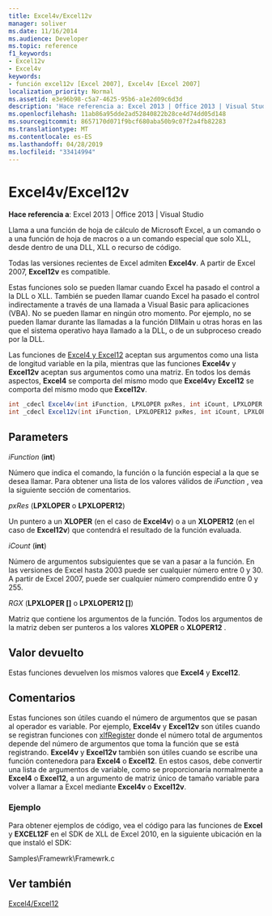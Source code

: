 ```yaml
---
title: Excel4v/Excel12v
manager: soliver
ms.date: 11/16/2014
ms.audience: Developer
ms.topic: reference
f1_keywords:
- Excel12v
- Excel4v
keywords:
- función excel12v [Excel 2007], Excel4v [Excel 2007]
localization_priority: Normal
ms.assetid: e3e96b98-c5a7-4625-95b6-a1e2d09c6d3d
description: 'Hace referencia a: Excel 2013 | Office 2013 | Visual Studio'
ms.openlocfilehash: 11ab86a95dde2ad52840822b28ce4d74dd05d148
ms.sourcegitcommit: 8657170d071f9bcf680aba50b9c07f2a4fb82283
ms.translationtype: MT
ms.contentlocale: es-ES
ms.lasthandoff: 04/28/2019
ms.locfileid: "33414994"
---
```

# <a name="excel4vexcel12v"></a>Excel4v/Excel12v

 **Hace referencia a**: Excel 2013 | Office 2013 | Visual Studio 
  
Llama a una función de hoja de cálculo de Microsoft Excel, a un comando o a una función de hoja de macros o a un comando especial que solo XLL, desde dentro de una DLL, XLL o recurso de código.
  
Todas las versiones recientes de Excel admiten **Excel4v**. A partir de Excel 2007, **Excel12v** es compatible. 
  
Estas funciones solo se pueden llamar cuando Excel ha pasado el control a la DLL o XLL. También se pueden llamar cuando Excel ha pasado el control indirectamente a través de una llamada a Visual Basic para aplicaciones (VBA). No se pueden llamar en ningún otro momento. Por ejemplo, no se pueden llamar durante las llamadas a la función DllMain u otras horas en las que el sistema operativo haya llamado a la DLL, o de un subproceso creado por la DLL. 
  
Las funciones de [Excel4 y Excel12](excel4-excel12.md) aceptan sus argumentos como una lista de longitud variable en la pila, mientras que las funciones **Excel4v** y **Excel12v** aceptan sus argumentos como una matriz. En todos los demás aspectos, **Excel4** se comporta del mismo modo que **Excel4v**y **Excel12** se comporta del mismo modo que **Excel12v**.
  
```cs
int _cdecl Excel4v(int iFunction, LPXLOPER pxRes, int iCount, LPXLOPER rgx[]);
int _cdecl Excel12v(int iFunction, LPXLOPER12 pxRes, int iCount, LPXLOPER12 rgx[]);
```

## <a name="parameters"></a>Parameters

 _iFunction_ (**int**)
  
Número que indica el comando, la función o la función especial a la que se desea llamar. Para obtener una lista de los valores válidos de _iFunction_ , vea la siguiente sección de comentarios. 
  
 _pxRes_ (**LPXLOPER** o **LPXLOPER12**)
  
Un puntero a un **XLOPER** (en el caso de **Excel4v**) o a un **XLOPER12** (en el caso de **Excel12v**) que contendrá el resultado de la función evaluada.
  
 _iCount_ (**int**)
  
Número de argumentos subsiguientes que se van a pasar a la función. En las versiones de Excel hasta 2003 puede ser cualquier número entre 0 y 30. A partir de Excel 2007, puede ser cualquier número comprendido entre 0 y 255.
  
 _RGX_ (**LPXLOPER []** o **LPXLOPER12 []**)
  
Matriz que contiene los argumentos de la función. Todos los argumentos de la matriz deben ser punteros a los valores **XLOPER** o **XLOPER12** . 
  
## <a name="return-value"></a>Valor devuelto

Estas funciones devuelven los mismos valores que **Excel4** y **Excel12**.
  
## <a name="remarks"></a>Comentarios

Estas funciones son útiles cuando el número de argumentos que se pasan al operador es variable. Por ejemplo, **Excel4v** y **Excel12v** son útiles cuando se registran funciones con [xlfRegister](xlfregister-form-1.md) donde el número total de argumentos depende del número de argumentos que toma la función que se está registrando. **Excel4v** y **Excel12v** también son útiles cuando se escribe una función contenedora para **Excel4** o **Excel12**. En estos casos, debe convertir una lista de argumentos de variable, como se proporcionaría normalmente a **Excel4** o **Excel12**, a un argumento de matriz único de tamaño variable para volver a llamar a Excel mediante **Excel4v** o **Excel12v**.
  
### <a name="example"></a>Ejemplo

Para obtener ejemplos de código, vea el código para las funciones de **Excel** y **EXCEL12F** en el SDK de XLL de Excel 2010, en la siguiente ubicación en la que instaló el SDK: 
  
Samples\Framewrk\Framewrk.c
  
## <a name="see-also"></a>Ver también



[Excel4/Excel12](excel4-excel12.md)

